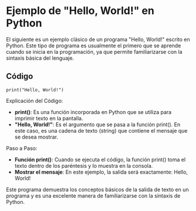 # Ejemplo de "Hello, World!" en Python
El siguiente es un ejemplo clásico de un programa "Hello, World!" escrito en Python. Este tipo de programa es usualmente el primero que se aprende cuando se inicia en la programación, ya que permite familiarizarse con la sintaxis básica del lenguaje.

## Código
```
print("Hello, World!")
```

Explicación del Código:
- **print()**: Es una función incorporada en Python que se utiliza para imprimir texto en la pantalla.
- **"Hello, World!"**: Es el argumento que se pasa a la función print(). En este caso, es una cadena de texto (string) que contiene el mensaje que se desea mostrar.

Paso a Paso:
- **Función print()**: Cuando se ejecuta el código, la función print() toma el texto dentro de los paréntesis y lo muestra en la consola.
- **Mostrar el mensaje**: En este ejemplo, la salida será exactamente: Hello, World!

Este programa demuestra los conceptos básicos de la salida de texto en un programa y es una excelente manera de familiarizarse con la sintaxis de Python.